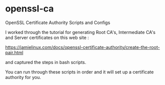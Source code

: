 # openssl-ca
OpenSSL Certificate Authority Scripts and Configs

I worked through the tutorial for generating Root CA's, Intermediate CA's and Server certificates on this web site :

https://jamielinux.com/docs/openssl-certificate-authority/create-the-root-pair.html

and captured the steps in bash scripts.

You can run through these scripts in order and it will set up a certificate authority for you.
